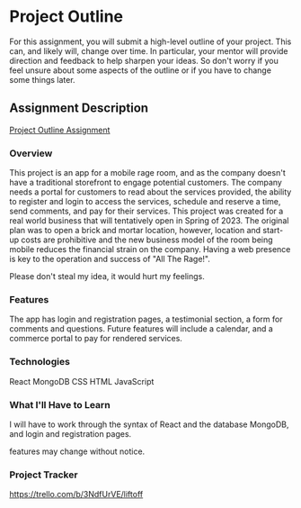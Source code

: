 # Project Outline
For this assignment, you will submit a high-level outline of your project. This can, and likely will, change over time. In particular, your mentor will provide direction and feedback to help sharpen your ideas. So don't worry if you feel unsure about some aspects of the outline or if you have to change some things later.

## Assignment Description
[Project Outline Assignment](https://education.launchcode.org/liftoff/modules/assignments/project-outline)
### Overview
This project is an app for a mobile rage room, and as the company doesn't have a traditional
storefront to engage potential customers. The company needs a portal for customers to read about the services provided,
the ability to register and login to access the services, schedule and reserve a time, send comments, and pay for their 
services.
This project was created for a real world business that will tentatively open in Spring of 2023. The original 
plan was to open a brick and mortar location, however, location and start-up costs are prohibitive and the new business 
model of the room being mobile reduces the financial strain on the company. Having a web presence is key to the
operation and success of "All The Rage!".

Please don't steal my idea, it would hurt my feelings.

### Features
The app has login and registration pages, a testimonial section, a form for comments and questions. Future features
will include a calendar, and a commerce portal to pay for rendered services.



### Technologies
React
MongoDB
CSS
HTML
JavaScript

### What I'll Have to Learn
I will have to work through the syntax of React and the database MongoDB, and login and registration pages.
 

features may change without notice.
### Project Tracker
https://trello.com/b/3NdfUrVE/liftoff
